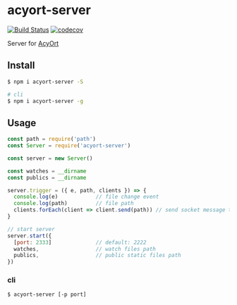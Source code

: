 # acyort-server

[![Build Status](https://travis-ci.org/acyortjs/acyort-server.svg?branch=master)](https://travis-ci.org/acyortjs/acyort-server)
[![codecov](https://codecov.io/gh/acyortjs/acyort-server/branch/master/graph/badge.svg)](https://codecov.io/gh/acyortjs/acyort-server)

Server for [AcyOrt](https://github.com/acyortjs/acyort)

## Install

```bash
$ npm i acyort-server -S

# cli
$ npm i acyort-server -g
```

## Usage

```js
const path = require('path')
const Server = require('acyort-server')

const server = new Server()

const watches = __dirname
const publics = __dirname

server.trigger = ({ e, path, clients }) => {
  console.log(e)            // file change event
  console.log(path)         // file path
  clients.forEach(client => client.send(path)) // send socket message to clients
}

// start server
server.start({
  [port: 2333]              // default: 2222
  watches,                  // watch files path
  publics,                  // public static files path
})

```

### cli

```bash
$ acyort-server [-p port]
```

